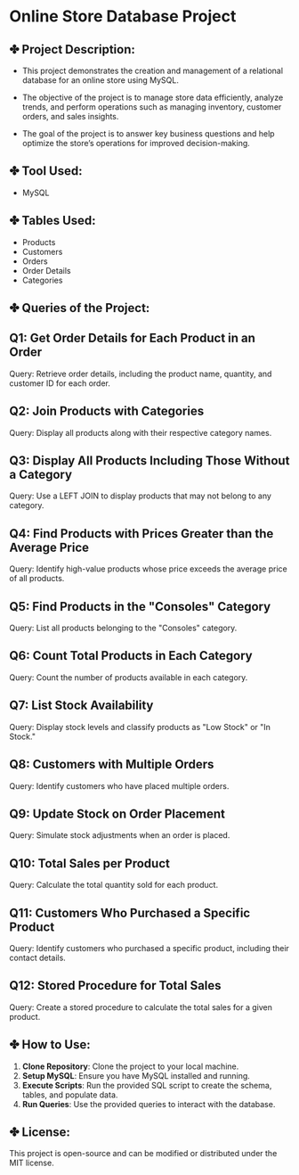 # Online Store Database Project

## ✤ Project Description:

- This project demonstrates the creation and management of a relational database for an online store using MySQL.

- The objective of the project is to manage store data efficiently, analyze trends, and perform operations such as managing inventory, customer orders, and sales insights.

- The goal of the project is to answer key business questions and help optimize the store’s operations for improved decision-making.

## ✤ Tool Used:

- MySQL

## ✤ Tables Used:
- Products
- Customers
- Orders
- Order Details
- Categories

## ✤ Queries of the Project:

## Q1: Get Order Details for Each Product in an Order  
Query: Retrieve order details, including the product name, quantity, and customer ID for each order.

## Q2: Join Products with Categories  
Query: Display all products along with their respective category names.

## Q3: Display All Products Including Those Without a Category  
Query: Use a LEFT JOIN to display products that may not belong to any category.

## Q4: Find Products with Prices Greater than the Average Price  
Query: Identify high-value products whose price exceeds the average price of all products.

## Q5: Find Products in the "Consoles" Category  
Query: List all products belonging to the "Consoles" category.

## Q6: Count Total Products in Each Category  
Query: Count the number of products available in each category.

## Q7: List Stock Availability  
Query: Display stock levels and classify products as "Low Stock" or "In Stock."

## Q8: Customers with Multiple Orders  
Query: Identify customers who have placed multiple orders.

## Q9: Update Stock on Order Placement  
Query: Simulate stock adjustments when an order is placed.

## Q10: Total Sales per Product  
Query: Calculate the total quantity sold for each product.

## Q11: Customers Who Purchased a Specific Product  
Query: Identify customers who purchased a specific product, including their contact details.

## Q12: Stored Procedure for Total Sales  
Query: Create a stored procedure to calculate the total sales for a given product.

## ✤ How to Use:

1. **Clone Repository**: Clone the project to your local machine.
2. **Setup MySQL**: Ensure you have MySQL installed and running.
3. **Execute Scripts**: Run the provided SQL script to create the schema, tables, and populate data.
4. **Run Queries**: Use the provided queries to interact with the database.

## ✤ License:

This project is open-source and can be modified or distributed under the MIT license.

